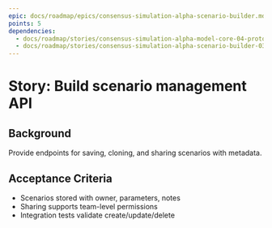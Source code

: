 ```yaml
---
epic: docs/roadmap/epics/consensus-simulation-alpha-scenario-builder.md
points: 5
dependencies:
  - docs/roadmap/stories/consensus-simulation-alpha-model-core-04-prototype-model.md
  - docs/roadmap/stories/consensus-simulation-alpha-scenario-builder-03-parameter-components.md
---
```

# Story: Build scenario management API

## Background
Provide endpoints for saving, cloning, and sharing scenarios with metadata.

## Acceptance Criteria
- Scenarios stored with owner, parameters, notes
- Sharing supports team-level permissions
- Integration tests validate create/update/delete
